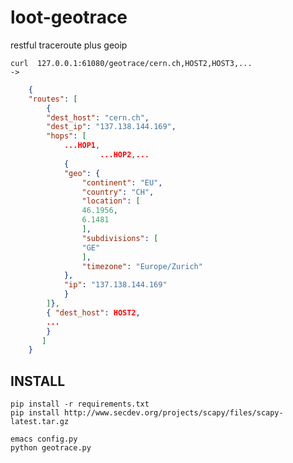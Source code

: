 loot-geotrace
=============

restful traceroute plus geoip 

    curl  127.0.0.1:61080/geotrace/cern.ch,HOST2,HOST3,...
    -> 

```json
    {
	"routes": [
	    {
		"dest_host": "cern.ch", 
		"dest_ip": "137.138.144.169", 
		"hops": [
		    ...HOP1, 
                    ...HOP2,...
		    {
			"geo": {
			    "continent": "EU", 
			    "country": "CH", 
			    "location": [
				46.1956, 
				6.1481
			    ], 
			    "subdivisions": [
				"GE"
			    ], 
			    "timezone": "Europe/Zurich"
			}, 
			"ip": "137.138.144.169"
		    }
	    ]},
	    { "dest_host": HOST2,
	    ...
	    }
       ]
    }
```

## INSTALL

    pip install -r requirements.txt
    pip install http://www.secdev.org/projects/scapy/files/scapy-latest.tar.gz

    emacs config.py 
    python geotrace.py
